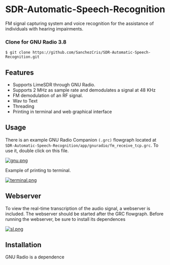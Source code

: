 # SDR-Automatic-Speech-Recognition

FM signal capturing system and voice recognition for the assistance of individuals with hearing impairments.

### Clone for GNU Radio 3.8

    $ git clone https://github.com/SanchezCris/SDR-Automatic-Speech-Recognition.git

## Features

* Supports LimeSDR through GNU Radio.
* Supports 2 MHz as sample rate and demodulates a signal at 48 KHz
* FM demodulation of an RF signal.
* Wav to Text
* Threading
* Printing in terminal and web graphical interface

## Usage

There is an example GNU Radio Companion ``(.grc)`` flowgraph located at ``SDR-Automatic-Speech-Recognition/app/gnuradio/fm_receive_tcp.grc``. To use it, double click on this file.

[![gnu.png](https://i.postimg.cc/7hRyhSCg/gnu.png)](https://postimg.cc/ctfz5gBH)

Example of printing to terminal.

[![terminal.png](https://i.postimg.cc/QCwRhsPm/terminal.png)](https://postimg.cc/kRNjyr7R)

## Webserver

To view the real-time transcription of the audio signal, a webserver is included. The webserver should be started after the GRC flowgraph. Before running the webserver, be sure to install its dependences


[![sl.png](https://i.postimg.cc/4xxsPNG7/sl.png)](https://postimg.cc/56ThNJ6b)



## Installation

GNU Radio is a dependence
